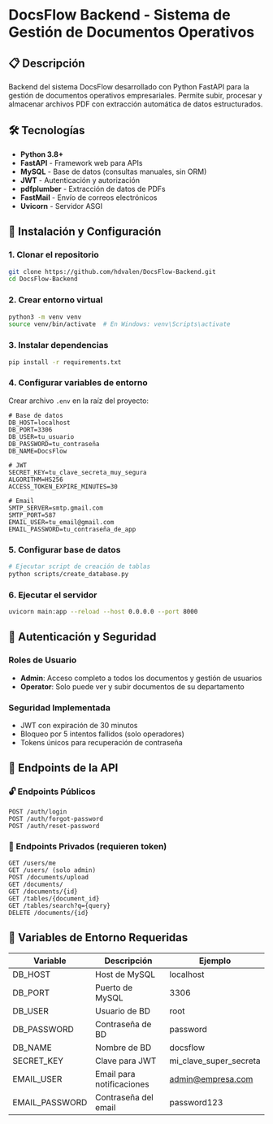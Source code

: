 # DocsFlow Backend - Sistema de Gestión de Documentos Operativos

## 📋 Descripción
Backend del sistema DocsFlow desarrollado con Python FastAPI para la gestión de documentos operativos empresariales. Permite subir, procesar y almacenar archivos PDF con extracción automática de datos estructurados.

## 🛠️ Tecnologías
- **Python 3.8+**
- **FastAPI** - Framework web para APIs
- **MySQL** - Base de datos (consultas manuales, sin ORM)
- **JWT** - Autenticación y autorización
- **pdfplumber** - Extracción de datos de PDFs
- **FastMail** - Envío de correos electrónicos
- **Uvicorn** - Servidor ASGI

## 🚀 Instalación y Configuración


### 1. Clonar el repositorio
```bash
git clone https://github.com/hdvalen/DocsFlow-Backend.git
cd DocsFlow-Backend
```

### 2. Crear entorno virtual
```bash
python3 -m venv venv
source venv/bin/activate  # En Windows: venv\Scripts\activate
```

### 3. Instalar dependencias
```bash
pip install -r requirements.txt
```

### 4. Configurar variables de entorno
Crear archivo `.env` en la raíz del proyecto:
```env
# Base de datos
DB_HOST=localhost
DB_PORT=3306
DB_USER=tu_usuario
DB_PASSWORD=tu_contraseña
DB_NAME=DocsFlow

# JWT
SECRET_KEY=tu_clave_secreta_muy_segura
ALGORITHM=HS256
ACCESS_TOKEN_EXPIRE_MINUTES=30

# Email
SMTP_SERVER=smtp.gmail.com
SMTP_PORT=587
EMAIL_USER=tu_email@gmail.com
EMAIL_PASSWORD=tu_contraseña_de_app
```

### 5. Configurar base de datos
```bash
# Ejecutar script de creación de tablas
python scripts/create_database.py
```

### 6. Ejecutar el servidor
```bash
uvicorn main:app --reload --host 0.0.0.0 --port 8000
```

## 🔐 Autenticación y Seguridad

### Roles de Usuario
- **Admin**: Acceso completo a todos los documentos y gestión de usuarios
- **Operator**: Solo puede ver y subir documentos de su departamento

### Seguridad Implementada
- JWT con expiración de 30 minutos
- Bloqueo por 5 intentos fallidos (solo operadores)
- Tokens únicos para recuperación de contraseña

## 📡 Endpoints de la API

### 🔓 Endpoints Públicos
```
POST /auth/login
POST /auth/forgot-password
POST /auth/reset-password
```

### 🔐 Endpoints Privados (requieren token)
```
GET /users/me
GET /users/ (solo admin)
POST /documents/upload
GET /documents/
GET /documents/{id}
GET /tables/{document_id}
GET /tables/search?q={query}
DELETE /documents/{id}
```

## 📝 Variables de Entorno Requeridas
| Variable | Descripción | Ejemplo |
|----------|-------------|---------|
| DB_HOST | Host de MySQL | localhost |
| DB_PORT | Puerto de MySQL | 3306 |
| DB_USER | Usuario de BD | root |
| DB_PASSWORD | Contraseña de BD | password |
| DB_NAME | Nombre de BD | docsflow |
| SECRET_KEY | Clave para JWT | mi_clave_super_secreta |
| EMAIL_USER | Email para notificaciones | admin@empresa.com |
| EMAIL_PASSWORD | Contraseña del email | password123 |
